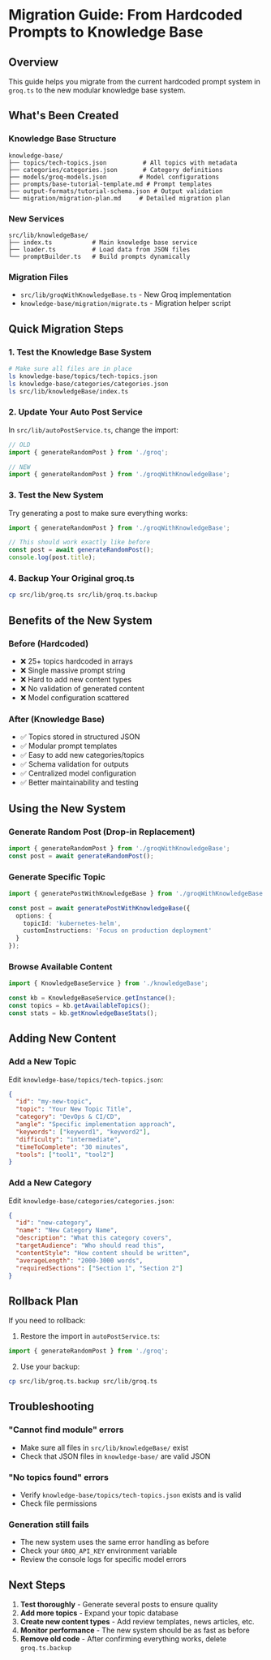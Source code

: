 # Migration Guide: From Hardcoded Prompts to Knowledge Base

## Overview

This guide helps you migrate from the current hardcoded prompt system in `groq.ts` to the new modular knowledge base system.

## What's Been Created

### Knowledge Base Structure
```
knowledge-base/
├── topics/tech-topics.json          # All topics with metadata
├── categories/categories.json       # Category definitions
├── models/groq-models.json         # Model configurations
├── prompts/base-tutorial-template.md # Prompt templates
├── output-formats/tutorial-schema.json # Output validation
└── migration/migration-plan.md     # Detailed migration plan
```

### New Services
```
src/lib/knowledgeBase/
├── index.ts           # Main knowledge base service
├── loader.ts          # Load data from JSON files
└── promptBuilder.ts   # Build prompts dynamically
```

### Migration Files
- `src/lib/groqWithKnowledgeBase.ts` - New Groq implementation
- `knowledge-base/migration/migrate.ts` - Migration helper script

## Quick Migration Steps

### 1. Test the Knowledge Base System
```bash
# Make sure all files are in place
ls knowledge-base/topics/tech-topics.json
ls knowledge-base/categories/categories.json
ls src/lib/knowledgeBase/index.ts
```

### 2. Update Your Auto Post Service
In `src/lib/autoPostService.ts`, change the import:

```typescript
// OLD
import { generateRandomPost } from './groq';

// NEW  
import { generateRandomPost } from './groqWithKnowledgeBase';
```

### 3. Test the New System
Try generating a post to make sure everything works:

```typescript
import { generateRandomPost } from './groqWithKnowledgeBase';

// This should work exactly like before
const post = await generateRandomPost();
console.log(post.title);
```

### 4. Backup Your Original groq.ts
```bash
cp src/lib/groq.ts src/lib/groq.ts.backup
```

## Benefits of the New System

### Before (Hardcoded)
- ❌ 25+ topics hardcoded in arrays
- ❌ Single massive prompt string
- ❌ Hard to add new content types
- ❌ No validation of generated content
- ❌ Model configuration scattered

### After (Knowledge Base)
- ✅ Topics stored in structured JSON
- ✅ Modular prompt templates
- ✅ Easy to add new categories/topics
- ✅ Schema validation for outputs
- ✅ Centralized model configuration
- ✅ Better maintainability and testing

## Using the New System

### Generate Random Post (Drop-in Replacement)
```typescript
import { generateRandomPost } from './groqWithKnowledgeBase';
const post = await generateRandomPost();
```

### Generate Specific Topic
```typescript
import { generatePostWithKnowledgeBase } from './groqWithKnowledgeBase';

const post = await generatePostWithKnowledgeBase({
  options: {
    topicId: 'kubernetes-helm',
    customInstructions: 'Focus on production deployment'
  }
});
```

### Browse Available Content
```typescript
import { KnowledgeBaseService } from './knowledgeBase';

const kb = KnowledgeBaseService.getInstance();
const topics = kb.getAvailableTopics();
const stats = kb.getKnowledgeBaseStats();
```

## Adding New Content

### Add a New Topic
Edit `knowledge-base/topics/tech-topics.json`:
```json
{
  "id": "my-new-topic",
  "topic": "Your New Topic Title",
  "category": "DevOps & CI/CD",
  "angle": "Specific implementation approach",
  "keywords": ["keyword1", "keyword2"],
  "difficulty": "intermediate",
  "timeToComplete": "30 minutes",
  "tools": ["tool1", "tool2"]
}
```

### Add a New Category
Edit `knowledge-base/categories/categories.json`:
```json
{
  "id": "new-category",
  "name": "New Category Name",
  "description": "What this category covers",
  "targetAudience": "Who should read this",
  "contentStyle": "How content should be written",
  "averageLength": "2000-3000 words",
  "requiredSections": ["Section 1", "Section 2"]
}
```

## Rollback Plan

If you need to rollback:

1. Restore the import in `autoPostService.ts`:
```typescript
import { generateRandomPost } from './groq';
```

2. Use your backup:
```bash
cp src/lib/groq.ts.backup src/lib/groq.ts
```

## Troubleshooting

### "Cannot find module" errors
- Make sure all files in `src/lib/knowledgeBase/` exist
- Check that JSON files in `knowledge-base/` are valid JSON

### "No topics found" errors
- Verify `knowledge-base/topics/tech-topics.json` exists and is valid
- Check file permissions

### Generation still fails
- The new system uses the same error handling as before
- Check your `GROQ_API_KEY` environment variable
- Review the console logs for specific model errors

## Next Steps

1. **Test thoroughly** - Generate several posts to ensure quality
2. **Add more topics** - Expand your topic database
3. **Create new content types** - Add review templates, news articles, etc.
4. **Monitor performance** - The new system should be as fast as before
5. **Remove old code** - After confirming everything works, delete `groq.ts.backup`
